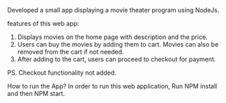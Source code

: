 Developed a small app displaying a movie theater program using NodeJs.

features of this web app:
1. Displays movies on the home page with description and the price.
2. Users can buy the movies by adding them to cart. Movies can also be removed from the cart if not needed.
3. After adding to the cart, users can proceed to checkout for payment.

PS. Checkout functionality not added.

How to run the App?
In order to run this web application, Run NPM install and then NPM start.
